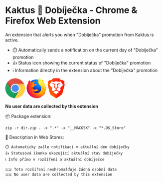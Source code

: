 # Kaktus 🌵 Dobíječka - Chrome & Firefox Web Extension

An extension that alerts you when "Dobíječka" promotion from Kaktus is active.

- ⏱️ Automatically sends a notification on the current day of "Dobíječka" promotion
- 👍 Status icon showing the current status of "Dobíječka" promotion
- ℹ️ Information directly in the extension about the "Dobíječka" promotion

[![Chrome](assets/chrome.png "Chrome")](https://chrome.google.com/webstore/detail/kaktus-dob%C3%ADje%C4%8Dka/cpinhgniabckpmpellibhbcoieoiibmk)
[![Firefox](assets/firefox.png "Firefox")](https://addons.mozilla.org/cs/firefox/addon/kaktus-dob%C3%ADje%C4%8Dka/)
[![Brave](assets/brave.png "Brave")](https://brave.com/learn/installing-chrome-extensions/)

**No user data are collected by this extension**

📦  Package extension: 

    zip -r dir.zip . -x ".*" -x "__MACOSX" -x "*.DS_Store"

💬  Description in Web Stores:

    ⏱️ Automaticky zašle notifikaci v aktuální den dobíječky
    👍 Statusová ikonka ukazující aktuální stav dobíječky
    ℹ️ Info přímo v rozšíření o aktuální dobíječce

    🇨🇿 Toto rozšíření neshromažďuje žádná osobní data
    🇺🇸 No user data are collected by this extension
